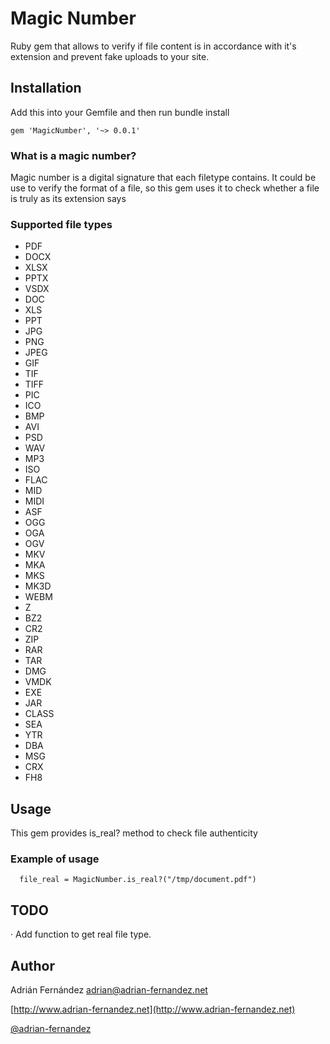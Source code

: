 Magic Number
===============

Ruby gem that allows to verify if file content is in accordance with it's extension and prevent fake uploads to your site.

Installation
------------

Add this into your Gemfile and then run bundle install

    gem 'MagicNumber', '~> 0.0.1'

### What is a magic number?
Magic number is a digital signature that each filetype contains. It could be use to verify the format of a file, so this gem uses it to check whether a file is truly as its extension says

### Supported file types

- PDF
- DOCX
- XLSX
- PPTX
- VSDX
- DOC
- XLS
- PPT
- JPG
- PNG
- JPEG
- GIF
- TIF
- TIFF
- PIC
- ICO
- BMP
- AVI
- PSD
- WAV
- MP3
- ISO
- FLAC
- MID
- MIDI
- ASF
- OGG
- OGA
- OGV
- MKV
- MKA
- MKS
- MK3D
- WEBM
- Z
- BZ2
- CR2
- ZIP
- RAR
- TAR
- DMG
- VMDK
- EXE
- JAR
- CLASS
- SEA
- YTR
- DBA
- MSG
- CRX
- FH8

Usage
-----
This gem provides is_real? method to check file authenticity

### Example of usage
```erb
  file_real = MagicNumber.is_real?("/tmp/document.pdf")
```

TODO
-----
 · Add function to get real file type.

Author
-----
Adrián Fernández <adrian@adrian-fernandez.net>

[http://www.adrian-fernandez.net](http://www.adrian-fernandez.net)

[@adrian-fernandez](https://twitter.com/adrianfdez14)

